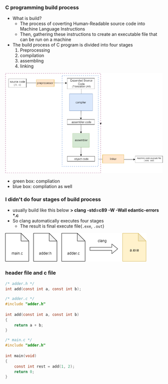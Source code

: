### C programming build process
- What is build?
    - The process of coverting Human-Readable source code into Machine Language Instructions
    - Then, gathering these instructions to create an executable file that can be run on a machine
- The build process of C program is divided into four stages
    1. Preprocessing
    2. compilation
    3. assembling
    4. linking


![build process](./build%20process.png)
- green box: compliation
- blue box: compliation as well 


### I didn't do four stages of build process
- usually build like this below
    **> clang -std=c89 -W -Wall edantic-errors \*.c**
- So clang automatically executes four stages
    - The result is final execute file(`.exe`, `.out`)

![clang build](./clang%20build.png)

### header file and c file
```c
/* adder.h */
int add(const int a, const int b);
```

```c
/* adder.c */
#include "adder.h"

int add(const int a, const int b) 
{
    return a + b;
}
```

```c
/* main.c */
#include "adder.h"

int main(void)
{
    const int rest = add(1, 2);
    return 0;
}
```